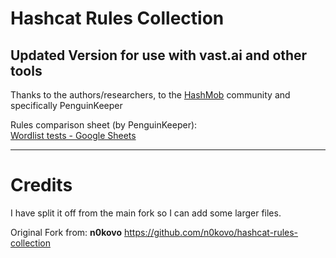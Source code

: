 # Hashcat Rules Collection

## Updated Version for use with vast.ai and other tools

Thanks to the authors/researchers, to the [HashMob](https://hashmob.net/) community and specifically PenguinKeeper

Rules comparison sheet (by PenguinKeeper):<br>
[Wordlist tests - Google Sheets](https://docs.google.com/spreadsheets/d/1qQNwggWIWtL-m0EYrRg_vdwHOrZCY-SnWcYTwQN0fMk/edit#gid=1952927995)



--- 
# Credits
I have split it off from the main fork so I can add some larger files.

Original Fork from: **n0kovo**
https://github.com/n0kovo/hashcat-rules-collection
